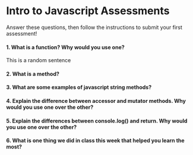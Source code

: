 # Intro to Javascript Assessments

Answer these questions, then follow the instructions to submit your first assessment!

#### 1. What is a function? Why would you use one?
This is a random sentence
#### 2. What is a method?

#### 3. What are some examples of javascript string methods?

#### 4. Explain the difference between accessor and mutator methods. Why would you use one over the other?

#### 5. Explain the differences between console.log() and return. Why would you use one over the other?

#### 6. What is one thing we did in class this week that helped you learn the most?  
